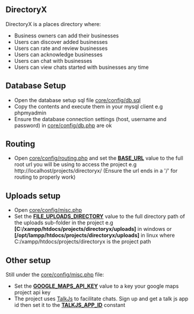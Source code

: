 ## DirectoryX

DirectoryX is a places directory where:

- Business owners can add their businesses
- Users can discover added businesses
- Users can rate and review businesses
- Users can acknowledge businesses
- Users can chat with businesses
- Users can view chats started with businesses any time

## Database Setup
- Open the database setup sql file [core/config/db.sql](https://github.com/VitalisOscar/Directory/blob/master/core/config/db.sql)
- Copy the contents and execute them in your mysql client e.g phpmyadmin
- Ensure the database connection settings (host, username and password) in [core/config/db.php](https://github.com/VitalisOscar/Directory/blob/master/core/config/db.php) are ok

## Routing
- Open [core/config/routing.php](https://github.com/VitalisOscar/Directory/blob/master/core/config/routing.php) and set the **[BASE_URL](https://github.com/VitalisOscar/Directory/blob/master/core/config/routing.php#L3)** value to the full root url you will be using to access the project e.g http://localhost/projects/directoryx/ (Ensure the url ends in a '/' for routing to properly work)

## Uploads setup
- Open [core/config/misc.php](https://github.com/VitalisOscar/Directory/blob/master/core/config/misc.php)
- Set the **[FILE_UPLOADS_DIRECTORY](https://github.com/VitalisOscar/Directory/blob/master/core/config/misc.php#L3)** value to the full directory path of the uploads sub-folder in the project e.g **[C:/xampp/htdocs/projects/directoryx/uploads]** in windows or **[/opt/lampp/htdocs/projects/directoryx/uploads]** in linux where C:/xampp/htdocs/projects/directoryx is the project path

## Other setup
Still under the [core/config/misc.php](https://github.com/VitalisOscar/Directory/blob/master/core/config/misc.php) file:
- Set the **[GOOGLE_MAPS_API_KEY](https://github.com/VitalisOscar/Directory/blob/master/core/config/misc.php#L9)** value to a key your google maps project api key
- The project uses [TalkJs](https://talkjs.com) to facilitate chats. Sign up and get a talk js app id then set it to the **[TALKJS_APP_ID](https://github.com/VitalisOscar/Directory/blob/master/core/config/misc.php#L7)** constant